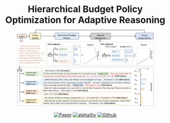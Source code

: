 <div align="center">


<h1 style="display: flex; justify-content: center; align-items: center; gap: 10px; margin: 0;">
  Hierarchical Budget Policy Optimization for Adaptive Reasoning
</h1>
<p align="center"><em></em></p>

<div align="center">
  <img src="./figures/overview.png" alt="overview" style="width: 85%; height: auto;">
</div>


[![Paper](https://img.shields.io/badge/paper-A42C25?style=for-the-badge&logo=arxiv&logoColor=white)](http://arxiv.org/abs/2507.15844) [![alphaXiv](https://img.shields.io/badge/discussion-A42C25?style=for-the-badge&logo=arxiv&logoColor=white&color=blue
)](https://www.alphaxiv.org/abs/2507.15844) [![Github](https://img.shields.io/badge/HBPO-000000?style=for-the-badge&logo=github&logoColor=000&logoColor=white)](https://github.com/zju-real/HBPO)
